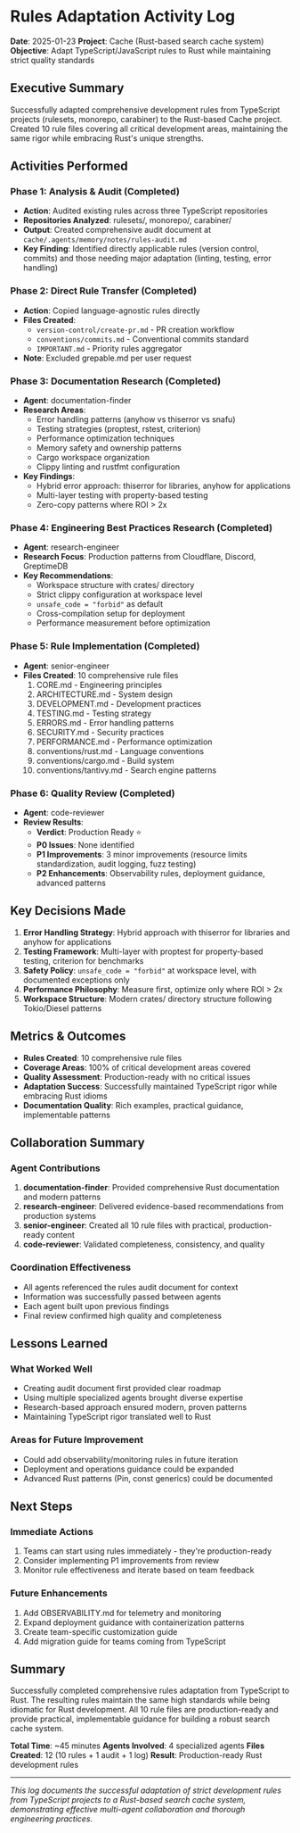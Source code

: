 # Rules Adaptation Activity Log
**Date**: 2025-01-23
**Project**: Cache (Rust-based search cache system)
**Objective**: Adapt TypeScript/JavaScript rules to Rust while maintaining strict quality standards

## Executive Summary

Successfully adapted comprehensive development rules from TypeScript projects (rulesets, monorepo, carabiner) to the Rust-based Cache project. Created 10 rule files covering all critical development areas, maintaining the same rigor while embracing Rust's unique strengths.

## Activities Performed

### Phase 1: Analysis & Audit (Completed)
- **Action**: Audited existing rules across three TypeScript repositories
- **Repositories Analyzed**: rulesets/, monorepo/, carabiner/
- **Output**: Created comprehensive audit document at `cache/.agents/memory/notes/rules-audit.md`
- **Key Finding**: Identified directly applicable rules (version control, commits) and those needing major adaptation (linting, testing, error handling)

### Phase 2: Direct Rule Transfer (Completed)
- **Action**: Copied language-agnostic rules directly
- **Files Created**:
  - `version-control/create-pr.md` - PR creation workflow
  - `conventions/commits.md` - Conventional commits standard
  - `IMPORTANT.md` - Priority rules aggregator
- **Note**: Excluded grepable.md per user request

### Phase 3: Documentation Research (Completed)
- **Agent**: documentation-finder
- **Research Areas**:
  - Error handling patterns (anyhow vs thiserror vs snafu)
  - Testing strategies (proptest, rstest, criterion)
  - Performance optimization techniques
  - Memory safety and ownership patterns
  - Cargo workspace organization
  - Clippy linting and rustfmt configuration
- **Key Findings**: 
  - Hybrid error approach: thiserror for libraries, anyhow for applications
  - Multi-layer testing with property-based testing
  - Zero-copy patterns where ROI > 2x

### Phase 4: Engineering Best Practices Research (Completed)
- **Agent**: research-engineer
- **Research Focus**: Production patterns from Cloudflare, Discord, GreptimeDB
- **Key Recommendations**:
  - Workspace structure with crates/ directory
  - Strict clippy configuration at workspace level
  - `unsafe_code = "forbid"` as default
  - Cross-compilation setup for deployment
  - Performance measurement before optimization

### Phase 5: Rule Implementation (Completed)
- **Agent**: senior-engineer
- **Files Created**: 10 comprehensive rule files
  1. CORE.md - Engineering principles
  2. ARCHITECTURE.md - System design
  3. DEVELOPMENT.md - Development practices
  4. TESTING.md - Testing strategy
  5. ERRORS.md - Error handling patterns
  6. SECURITY.md - Security practices
  7. PERFORMANCE.md - Performance optimization
  8. conventions/rust.md - Language conventions
  9. conventions/cargo.md - Build system
  10. conventions/tantivy.md - Search engine patterns

### Phase 6: Quality Review (Completed)
- **Agent**: code-reviewer
- **Review Results**:
  - **Verdict**: Production Ready ⭐
  - **P0 Issues**: None identified
  - **P1 Improvements**: 3 minor improvements (resource limits standardization, audit logging, fuzz testing)
  - **P2 Enhancements**: Observability rules, deployment guidance, advanced patterns

## Key Decisions Made

1. **Error Handling Strategy**: Hybrid approach with thiserror for libraries and anyhow for applications
2. **Testing Framework**: Multi-layer with proptest for property-based testing, criterion for benchmarks
3. **Safety Policy**: `unsafe_code = "forbid"` at workspace level, with documented exceptions only
4. **Performance Philosophy**: Measure first, optimize only where ROI > 2x
5. **Workspace Structure**: Modern crates/ directory structure following Tokio/Diesel patterns

## Metrics & Outcomes

- **Rules Created**: 10 comprehensive rule files
- **Coverage Areas**: 100% of critical development areas covered
- **Quality Assessment**: Production-ready with no critical issues
- **Adaptation Success**: Successfully maintained TypeScript rigor while embracing Rust idioms
- **Documentation Quality**: Rich examples, practical guidance, implementable patterns

## Collaboration Summary

### Agent Contributions
1. **documentation-finder**: Provided comprehensive Rust documentation and modern patterns
2. **research-engineer**: Delivered evidence-based recommendations from production systems
3. **senior-engineer**: Created all 10 rule files with practical, production-ready content
4. **code-reviewer**: Validated completeness, consistency, and quality

### Coordination Effectiveness
- All agents referenced the rules audit document for context
- Information was successfully passed between agents
- Each agent built upon previous findings
- Final review confirmed high quality and completeness

## Lessons Learned

### What Worked Well
- Creating audit document first provided clear roadmap
- Using multiple specialized agents brought diverse expertise
- Research-based approach ensured modern, proven patterns
- Maintaining TypeScript rigor translated well to Rust

### Areas for Future Improvement
- Could add observability/monitoring rules in future iteration
- Deployment and operations guidance could be expanded
- Advanced Rust patterns (Pin, const generics) could be documented

## Next Steps

### Immediate Actions
1. Teams can start using rules immediately - they're production-ready
2. Consider implementing P1 improvements from review
3. Monitor rule effectiveness and iterate based on team feedback

### Future Enhancements
1. Add OBSERVABILITY.md for telemetry and monitoring
2. Expand deployment guidance with containerization patterns
3. Create team-specific customization guide
4. Add migration guide for teams coming from TypeScript

## Summary

Successfully completed comprehensive rules adaptation from TypeScript to Rust. The resulting rules maintain the same high standards while being idiomatic for Rust development. All 10 rule files are production-ready and provide practical, implementable guidance for building a robust search cache system.

**Total Time**: ~45 minutes
**Agents Involved**: 4 specialized agents
**Files Created**: 12 (10 rules + 1 audit + 1 log)
**Result**: Production-ready Rust development rules

---

*This log documents the successful adaptation of strict development rules from TypeScript projects to a Rust-based search cache system, demonstrating effective multi-agent collaboration and thorough engineering practices.*